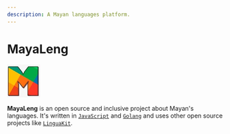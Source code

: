 ```yaml
---
description: A Mayan languages platform.
---
```


# MayaLeng

![MayaLeng logo](.gitbook/assets/logo.jpeg)

**MayaLeng** is an open source and inclusive project about Mayan's languages. It's written in [`JavaScript`](https://www.javascript.com/) and [`Golang`](https://golang.org) and uses other open source projects like [`LinguaKit`](https://github.com/citiususc/Linguakit).

